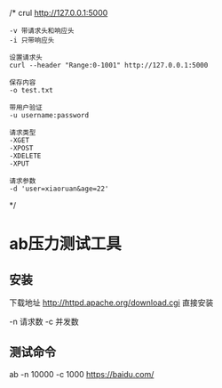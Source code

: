 /*
	crul http://127.0.0.1:5000

	-v 带请求头和响应头
	-i 只带响应头

	设置请求头
	curl --header "Range:0-1001" http://127.0.0.1:5000

	保存内容
	-o test.txt

	带用户验证
	-u username:password

	请求类型
	-XGET
	-XPOST
	-XDELETE
	-XPUT

	请求参数
	-d 'user=xiaoruan&age=22'
*/

# ab压力测试工具

## 安装
下载地址
http://httpd.apache.org/download.cgi
直接安装

-n 请求数
-c 并发数

## 测试命令
ab -n 10000 -c 1000 https://baidu.com/

